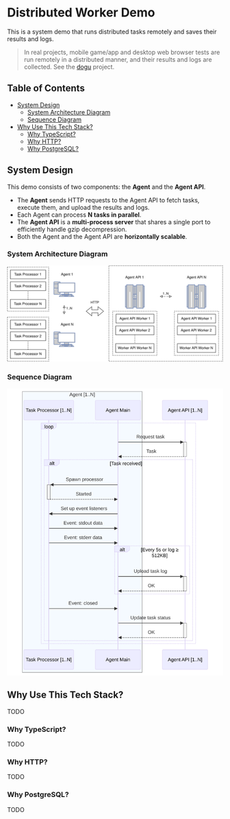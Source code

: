 # Distributed Worker Demo

This is a system demo that runs distributed tasks remotely and saves their results and logs.

> In real projects, mobile game/app and desktop web browser tests are run remotely in a distributed manner, and their results and logs are collected.
> See the [dogu](https://github.com/dogu-team/dogu) project.

## Table of Contents

- [System Design](#system-design)
  - [System Architecture Diagram](#system-architecture-diagram)
  - [Sequence Diagram](#sequence-diagram)
- [Why Use This Tech Stack?](#why-use-this-tech-stack)
  - [Why TypeScript?](#why-typescript)
  - [Why HTTP?](#why-http)
  - [Why PostgreSQL?](#why-postgresql)

## System Design

This demo consists of two components: the **Agent** and the **Agent API**.

- The **Agent** sends HTTP requests to the Agent API to fetch tasks, execute them, and upload the results and logs.
- Each Agent can process **N tasks in parallel**.
- The **Agent API** is a **multi-process server** that shares a single port to efficiently handle gzip decompression.
- Both the Agent and the Agent API are **horizontally scalable**.

### System Architecture Diagram

![System architecture diagram](/images/system_architecture.svg)

### Sequence Diagram

![Sequence diagram](/images/sequence_diagram.svg)

## Why Use This Tech Stack?

TODO

### Why TypeScript?

TODO

### Why HTTP?

TODO

### Why PostgreSQL?

TODO
